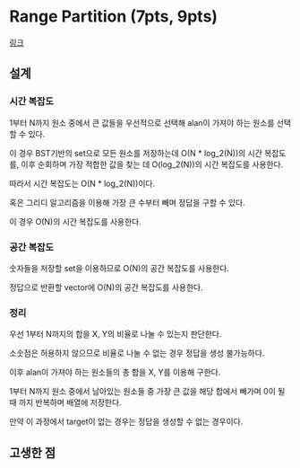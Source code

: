 # Range Partition (7pts, 9pts)

[링크](https://codingcompetitions.withgoogle.com/kickstart/round/00000000008cb4d1/0000000000b20deb)

## 설계

### 시간 복잡도

1부터 N까지 원소 중에서 큰 값들을 우선적으로 선택해 alan이 가져야 하는 원소를 선택할 수 있다.

이 경우 BST기반의 set으로 모든 원소를 저장하는데 O(N * log_2(N))의 시간 복잡도를, 이후 순회하며 가장 적합한 값을 찾는 데 O(log_2(N))의 시간 복잡도를 사용한다.

따라서 시간 복잡도는 O(N * log_2(N))이다.

혹은 그리디 알고리즘을 이용해 가장 큰 수부터 빼며 정답을 구할 수 있다.

이 경우 O(N)의 시간 복잡도를 사용한다.

### 공간 복잡도

숫자들을 저장할 set을 이용하므로 O(N)의 공간 복잡도를 사용한다.

정답으로 반환할 vector에 O(N)의 공간 복잡도를 사용한다.

### 정리

우선 1부터 N까지의 합을 X, Y의 비율로 나눌 수 있는지 판단한다.

소숫점은 허용하지 않으므로 비율로 나눌 수 없는 경우 정답을 생성 불가능하다.

이후 alan이 가져야 하는 원소들의 총 합을 X, Y를 이용해 구한다.

1부터 N까지 원소 중에서 남아있는 원소들 중 가장 큰 값을 해당 합에서 빼가며 0이 될 때 까지 반복하며 배열에 저장한다.

만약 이 과정에서 target이 없는 경우는 정답을 생성할 수 없는 경우이다.

## 고생한 점
